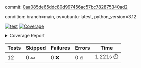 commit: [0aa085de65ddc80d997456ac57bc782875340ad2](https://github.com/rcmdnk/inherit-docstring/tree/0aa085de65ddc80d997456ac57bc782875340ad2)

condition: branch=main, os=ubuntu-latest, python_version=3.12

[![test](https://github.com/rcmdnk/inherit-docstring/actions/workflows/test.yml/badge.svg)](https://github.com/rcmdnk/inherit-docstring/actions/runs/11002831802)
<a href="https://github.com/rcmdnk/inherit-docstring/blob/0aa085de65ddc80d997456ac57bc782875340ad2/README.md"><img alt="Coverage" src="https://img.shields.io/badge/Coverage-100%25-brightgreen.svg" /></a><details><summary>Coverage Report </summary><table><tr><th>File</th><th>Stmts</th><th>Miss</th><th>Cover</th></tr><tbody><tr><td><b>TOTAL</b></td><td><b>114</b></td><td><b>0</b></td><td><b>100%</b></td></tr></tbody></table></details>

| Tests | Skipped | Failures | Errors | Time |
| ----- | ------- | -------- | -------- | ------------------ |
| 12 | 0 :zzz: | 0 :x: | 0 :fire: | 1.221s :stopwatch: |

